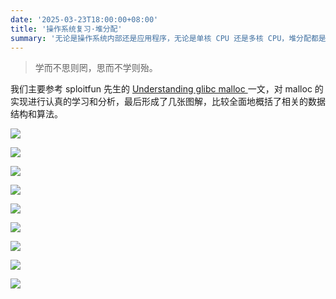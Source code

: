 ```yaml
---
date: '2025-03-23T18:00:00+08:00'
title: '操作系统复习·堆分配'
summary: '无论是操作系统内部还是应用程序，无论是单核 CPU 还是多核 CPU，堆分配都是操作系统实现和改良的核心话题之一。'
---
```


> 学而不思则罔，思而不学则殆。

我们主要参考 sploitfun 先生的 [Understanding glibc malloc
](https://sploitfun.wordpress.com/2015/02/10/understanding-glibc-malloc/) 一文，对 malloc 的实现进行认真的学习和分析，最后形成了几张图解，比较全面地概括了相关的数据结构和算法。

![](/images/os6-1/1-arenas.png)

![](/images/os6-1/2-num-of-arenas.png)

![](/images/os6-1/3-thread-arena.png)

![](/images/os6-1/4-main-arena.png)

![](/images/os6-1/5-chunk.png)

![](/images/os6-1/6-bins.png)

![](/images/os6-1/7-fast-bin-and-bins.png)

![](/images/os6-1/8-unsorted-and-small-bin.png)

![](/images/os6-1/9-big-bins-and-top-chunk.png)
